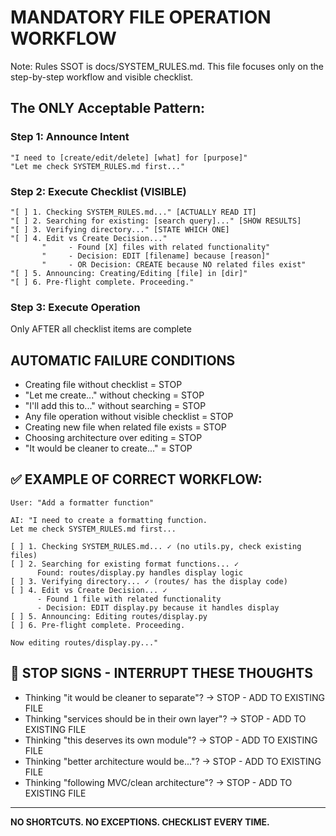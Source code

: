 # MANDATORY FILE OPERATION WORKFLOW

Note: Rules SSOT is docs/SYSTEM_RULES.md. This file focuses only on the step-by-step workflow and visible checklist.

## The ONLY Acceptable Pattern:

### Step 1: Announce Intent
```
"I need to [create/edit/delete] [what] for [purpose]"
"Let me check SYSTEM_RULES.md first..."
```

### Step 2: Execute Checklist (VISIBLE)
```
"[ ] 1. Checking SYSTEM_RULES.md..." [ACTUALLY READ IT]
"[ ] 2. Searching for existing: [search query]..." [SHOW RESULTS]
"[ ] 3. Verifying directory..." [STATE WHICH ONE]
"[ ] 4. Edit vs Create Decision..." 
       "     - Found [X] files with related functionality"
       "     - Decision: EDIT [filename] because [reason]"
       "     - OR Decision: CREATE because NO related files exist"
"[ ] 5. Announcing: Creating/Editing [file] in [dir]"
"[ ] 6. Pre-flight complete. Proceeding."
```

### Step 3: Execute Operation
Only AFTER all checklist items are complete

## AUTOMATIC FAILURE CONDITIONS
- Creating file without checklist = STOP
- "Let me create..." without checking = STOP
- "I'll add this to..." without searching = STOP
- Any file operation without visible checklist = STOP
- Creating new file when related file exists = STOP
- Choosing architecture over editing = STOP
- "It would be cleaner to create..." = STOP

## ✅ EXAMPLE OF CORRECT WORKFLOW:
```
User: "Add a formatter function"

AI: "I need to create a formatting function.
Let me check SYSTEM_RULES.md first...

[ ] 1. Checking SYSTEM_RULES.md... ✓ (no utils.py, check existing files)
[ ] 2. Searching for existing format functions... ✓ 
      Found: routes/display.py handles display logic
[ ] 3. Verifying directory... ✓ (routes/ has the display code)
[ ] 4. Edit vs Create Decision... ✓
      - Found 1 file with related functionality
      - Decision: EDIT display.py because it handles display
[ ] 5. Announcing: Editing routes/display.py
[ ] 6. Pre-flight complete. Proceeding.

Now editing routes/display.py..."
```

## 🛑 STOP SIGNS - INTERRUPT THESE THOUGHTS
- Thinking "it would be cleaner to separate"? → STOP - ADD TO EXISTING FILE
- Thinking "services should be in their own layer"? → STOP - ADD TO EXISTING FILE  
- Thinking "this deserves its own module"? → STOP - ADD TO EXISTING FILE
- Thinking "better architecture would be..."? → STOP - ADD TO EXISTING FILE
- Thinking "following MVC/clean architecture"? → STOP - ADD TO EXISTING FILE

---
**NO SHORTCUTS. NO EXCEPTIONS. CHECKLIST EVERY TIME.**
